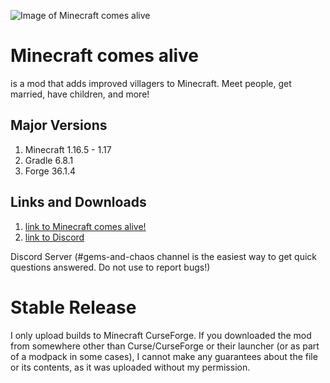 ![Image of Minecraft comes alive](https://github.com/Yuki-Ryu/minecraft-comes-alive/blob/f50ce3c170e853ab33bf0ffdf64efb65013e3be5/src/main/resources/mca.png)

# Minecraft comes alive
is a mod that adds improved villagers to Minecraft. Meet people, get married, have children, and more!




## Major Versions

1. Minecraft 1.16.5 - 1.17
2. Gradle 6.8.1
3. Forge 36.1.4


## Links and Downloads
1. [link to Minecraft comes alive!](https://minecraftcomesalive.com)
2. [link to Discord](https://discord.gg/U7A8xqY)

Discord Server (#gems-and-chaos channel is the easiest way to get quick questions answered. Do not use to report bugs!)




# Stable Release
I only upload builds to Minecraft CurseForge. If you downloaded the mod from somewhere other than Curse/CurseForge or their launcher (or as part of a modpack in some cases), I cannot make any guarantees about the file or its contents, as it was uploaded without my permission.


